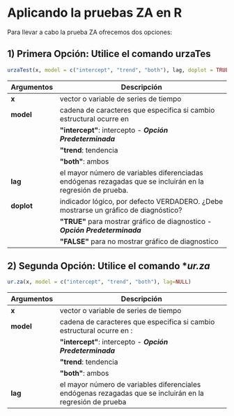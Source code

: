 # Aplicando la pruebas ZA en R

Para llevar a cabo la prueba ZA ofrecemos dos opciones:

## 1) **Primera Opción:** Utilice el comando **urzaTes**

``` r
urzaTest(x, model = c("intercept", "trend", "both"), lag, doplot = TRUE)
```
| **Argumentos**          | **Descripción**                                                                                                                              | 
|-------------------------|----------------------------------------------------------------------------------------------------------------------------------------------|
| **x**                   | vector o variable de series de tiempo                                                                                                        |
| **model**               | cadena de caracteres que especifica si cambio estructural ocurre en                                                                          | 
|                         | **"intercept"**: intercepto - **_Opción Predeterminada_**                                                                                    |  
|                         | **"trend**: tendencia                                                                                                                        |
|                         | **"both"**: ambos                                                                                                                            |  
| **lag**                 | el mayor número de variables diferenciadas endógenas rezagadas que se incluirán en la regresión de prueba.                                   |
| **doplot**              | indicador lógico, por defecto VERDADERO. ¿Debe mostrarse un gráfico de diagnóstico?                                                          | 
|                         | **"TRUE"** para mostrar gráfico de diagnostico - **_Opción Predeterminada_**                                                                 |
|                         | **"FALSE"** para no mostrar gráfico de diagnostico                                                                                           |

## 2) **Segunda Opción:** Utilice el comando **ur.za*
``` r
ur.za(x, model = c("intercept", "trend", "both"), lag=NULL)
```

| **Argumentos**          | **Descripción**                                                                                                                              | 
|-------------------------|----------------------------------------------------------------------------------------------------------------------------------------------|
| **x**                   | vector o variable de series de tiempo                                                                                                        |
| **model**               | cadena de caracteres que especifica si cambio estructural ocurre en :                                                                        |
|                         | **"intercept"**: intercepto - **_Opción Predeterminada_**                                                                                    |  
|                         | **"trend**: tendencia                                                                                                                        |
|                         | **"both"**: ambos                                                                                                                            |  
| **lag**                 | el mayor número de variables diferenciales endógenas rezagadas que se incluirán en la regresión de prueba                                    |
